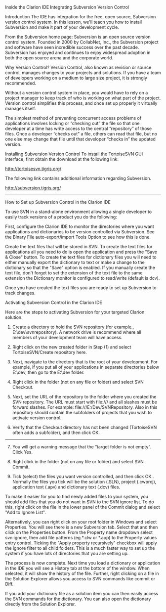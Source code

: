 Inside the Clarion IDE 
Integrating Subversion Version Control 
 
 
Introduction 
The IDE has integration for the free, open source, Subversion version control 
system. In this lesson, we'll teach you how 
to install Subversion and make it part of your development cycle. 
 
From the Subversion home page: 
Subversion is an open source version control system. Founded in 2000 by 
CollabNet, Inc., the Subversion project and software have seen incredible 
success over the past decade. Subversion has enjoyed and continues to enjoy 
widespread adoption in both the open source arena and the corporate world. 
 
Why Version Control? 
Version Control, also known as revision or source control, manages changes to 
your projects and solutions. If you have a team of developers working on a 
medium to large size project, it is strongly recommended. 
 
Without a version control system in place, you would have to rely on a project 
manager to keep track of who is working on what part of the project. Version 
control simplifies this process, and once set up properly it virtually manages 
itself. 
 
The simplest method of preventing concurrent access problems of applications 
involves locking or “checking out” the file so that one developer at a time has 
write access to the central “repository” of those files. Once a developer “checks 
out” a file, others can read that file, but no one else may change that file until that 
developer “checks in” the updated version. 
 
Installing Subversion Version Control 
To install the TortoiseSVN GUI interface, first obtain the download at the 
following link: 
 
http://tortoisesvn.tigris.org/ 
 
The following link contains additional information regarding Subversion.  
 
http://subversion.tigris.org/ 
 
 


---

How to Set up Subversion Control in the Clarion IDE 
 
To use SVN in a stand-alone environment allowing a single developer to easily 
track versions of a product you do the following: 
 
First, configure the Clarion IDE to monitor the directories where you want 
applications and dictionaries to be version controlled via Subversion. See the 
Binary File auto-export/import Tools Option to see how this is done. 
 
Create the text files that will be stored in SVN. To create the text files for 
applications all you need to do is open the application and press the "Save & 
Close" button. To create the text files for dictionary files you will need to either 
manually export the dictionary to text or make a change to the dictionary so that 
the "Save" option is enabled. If you manually create the text file, don't forget to 
set the extension of the text file to the same extension the Dictionary monitor is 
configured to read/write (default is dcv). 
 
Once you have created the text files you are ready to set up Subversion to track 
changes. 
 
Activating Subversion Control in the Clarion IDE 
 
Here are the steps to activating Subversion for your targeted Clarion solution. 
 
1. Create a directory to hold the SVN repository (for example., 
E:\dev\svnrepository). A network drive is recommend where all members 
of your development team will have access. 
 
2. Right click on the new created folder in Step (1) and select 
TortoiseSVN/Create repository here. 
 
3. Next, navigate to the directory that is the root of your development. For 
example, if you put all of your applications in separate directories below 
E:\dev, then go to the E:\dev folder. 
 
4. Right click in the folder (not on any file or folder) and select SVN 
Checkout. 
 
5. Next, set the URL of the repository to the folder where you created the 
SVN repository. The URL must start with file:/// and all slashes must be 
forward slashes. For example: file:///E:/Dev/SVNRepository. Also in this 
repository should contain the subfolders of projects that you wish to 
activate version control. 
 
6. Verify that the Checkout directory has not been changed (TortoiseSVN 
often adds a subfolder), and then click OK. 


---

 
7. You will get a warning message that the “target folder is not empty”. Click 
Yes. 
 
8. Right click in the folder (not on any file or folder) and select SVN Commit. 
 
9. Tick (select) the files you want version controlled, and then click OK.. 
Normally the files you tick will be the solution (.SLN), project (.cwproj), 
application text (.apv) and dictionary text (.dcv) files. 
 
 
To make it easier for you to find newly added files to your system, you should 
add files that you do not want in SVN to the SVN ignore list. To do this, right click 
on the file in the lower panel of the Commit dialog and select "Add to Ignore List".  
 
Alternatively, you can right click on your root folder in Windows and select 
Properties. You will see there is a new Subversion tab. Select that and then click 
on the Properties button. From the Property name dropdown select svn:ignore, 
then add file patterns (eg *.clw or *.app) to the Property values entry control. 
Ticking the "Apply property recursively" checkbox will apply the ignore filter to all 
child folders. This is a much faster way to set up the system if you have lots of 
directories that you are setting up. 
 
The process is now complete. Next time you load a dictionary or application in 
the IDE you will see a History tab at the bottom of the window. When selected, it 
will show the history of the file. Further, right clicking on a file in the Solution 
Explorer allows you access to SVN commands like commit or Diff. 
 
If you add your dictionary file as a solution item you can then easily access the 
SVN commands for the dictionary. You can also open the dictionary directly from 
the Solution Explorer. 
 
 
 
